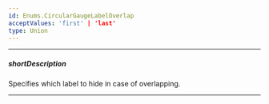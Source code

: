 ```yaml
---
id: Enums.CircularGaugeLabelOverlap
acceptValues: 'first' | 'last'
type: Union
---
```

---
##### shortDescription
Specifies which label to hide in case of overlapping.

---
<!--
dxCircularGaugeOptions.scale.label.hideFirstOrLast(api-reference/10 UI Components/dxCircularGauge/1 Configuration/scale/label/hideFirstOrLast.md)(viz/circular_gauge.d.ts)
-->